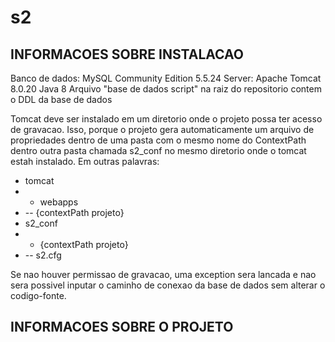 # s2
INFORMACOES SOBRE INSTALACAO
----------------------------
Banco de dados: MySQL Community Edition 5.5.24
Server: Apache Tomcat 8.0.20
Java 8
Arquivo "base de dados script" na raiz do repositorio contem o DDL da base de dados

Tomcat deve ser instalado em um diretorio onde o projeto possa ter acesso de gravacao. Isso, porque o projeto gera automaticamente um arquivo de propriedades dentro de uma pasta com o mesmo nome do ContextPath dentro outra pasta chamada s2_conf no mesmo diretorio onde o tomcat estah instalado. Em outras palavras:
- tomcat
- - webapps
- -- {contextPath projeto}
- s2_conf
- - {contextPath projeto}
- -- s2.cfg

Se nao houver permissao de gravacao, uma exception sera lancada e nao sera possivel inputar o caminho de conexao da base de dados sem alterar o codigo-fonte.


INFORMACOES SOBRE O PROJETO
---------------------------

